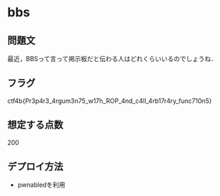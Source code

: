 # bbs

## 問題文

最近，BBSって言って掲示板だと伝わる人はどれくらいいるのでしょうね．

## フラグ

ctf4b{Pr3p4r3_4rgum3n75_w17h_ROP_4nd_c4ll_4rb17r4ry_func710n5}

## 想定する点数

200

## デプロイ方法

* pwnabledを利用
